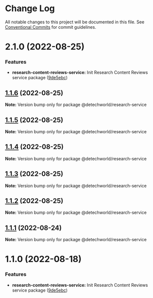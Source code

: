 # Change Log

All notable changes to this project will be documented in this file.
See [Conventional Commits](https://conventionalcommits.org) for commit guidelines.

# 2.1.0 (2022-08-25)


### Features

* **research-content-reviews-service:** Init Research Content Reviews service package ([9de5ebc](https://github.com/detechworld/tto-packages/commit/9de5ebc3e4263dc5c457f86cd5373a9d3127d8c6))





## [1.1.6](https://github.com/detechworld/tto-packages/compare/@detechworld/research-service@1.1.5...@detechworld/research-service@1.1.6) (2022-08-25)

**Note:** Version bump only for package @detechworld/research-service





## [1.1.5](https://github.com/detechworld/tto-packages/compare/@detechworld/research-service@1.1.4...@detechworld/research-service@1.1.5) (2022-08-25)

**Note:** Version bump only for package @detechworld/research-service





## [1.1.4](https://github.com/detechworld/tto-packages/compare/@detechworld/research-service@1.1.3...@detechworld/research-service@1.1.4) (2022-08-25)

**Note:** Version bump only for package @detechworld/research-service





## [1.1.3](https://github.com/detechworld/tto-packages/compare/@detechworld/research-service@1.1.2...@detechworld/research-service@1.1.3) (2022-08-25)

**Note:** Version bump only for package @detechworld/research-service





## [1.1.2](https://github.com/detechworld/tto-packages/compare/@detechworld/research-service@1.1.1...@detechworld/research-service@1.1.2) (2022-08-25)

**Note:** Version bump only for package @detechworld/research-service





## [1.1.1](https://github.com/detechworld/tto-packages/compare/@detechworld/research-service@1.1.0...@detechworld/research-service@1.1.1) (2022-08-24)

**Note:** Version bump only for package @detechworld/research-service





# 1.1.0 (2022-08-18)


### Features

* **research-content-reviews-service:** Init Research Content Reviews service package ([9de5ebc](https://github.com/detechworld/tto-packages/commit/9de5ebc3e4263dc5c457f86cd5373a9d3127d8c6))
